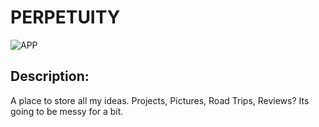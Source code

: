 # PERPETUITY
![APP](https://imgur.com/a/6rcPTF1)
## Description:
A place to store all my ideas. Projects, Pictures, Road Trips, Reviews? Its going to be messy for a bit. 



